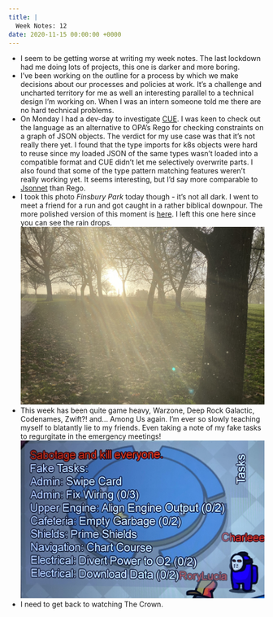 ```yaml
---
title: |
  Week Notes: 12
date: 2020-11-15 00:00:00 +0000
---
```


- I seem to be getting worse at writing my week notes. The last lockdown had me doing lots of projects, this one is darker and more boring.
- I’ve been working on the outline for a process by which we make decisions about our processes and policies at work. It’s a challenge and uncharted territory for me as well an interesting parallel to a technical design I’m working on. When I was an intern someone told me there are no hard technical problems.
- On Monday I had a dev-day to investigate [CUE](https://cuelang.org/). I was keen to check out the language as an alternative to OPA’s Rego for checking constraints on a graph of JSON objects. The verdict for my use case was that it’s not really there yet. I found that the type imports for k8s objects were hard to reuse since my loaded JSON of the same types wasn’t loaded into a compatible format and CUE didn’t let me selectively overwrite parts. I also found that some of the type pattern matching features weren’t really working yet. It seems interesting, but I’d say more comparable to [Jsonnet](https://jsonnet.org/) than Rego.
- I took this photo *Finsbury Park* today though - it’s not all dark. I went to meet a friend for a run and got caught in a rather biblical downpour. The more polished version of this moment is [here](https://www.instagram.com/p/CHq2fgXg6sc/). I left this one here since you can see the rain drops.
    ![4BDCCABD-B828-4382-972B-FFC87F50EBF3.jpeg](4BDCCABD-B828-4382-972B-FFC87F50EBF3.jpeg)
- This week has been quite game heavy, Warzone, Deep Rock Galactic, Codenames, Zwift?! and... Among Us again. I’m ever so slowly teaching myself to blatantly lie to my friends. Even taking a note of my fake tasks to regurgitate in the emergency meetings!
    ![0DE848A1-AB76-4A83-B636-5983426C0EAE.jpeg](0DE848A1-AB76-4A83-B636-5983426C0EAE.jpeg)
- I need to get back to watching The Crown.
